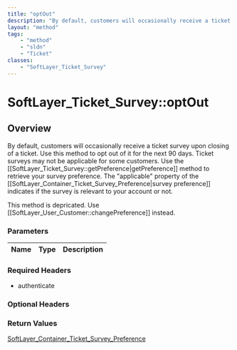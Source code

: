 ```yaml
---
title: "optOut"
description: "By default, customers will occasionally receive a ticket survey upon closing of a ticket. Use this method to opt out of... "
layout: "method"
tags:
    - "method"
    - "sldn"
    - "Ticket"
classes:
    - "SoftLayer_Ticket_Survey"
---
```

# SoftLayer_Ticket_Survey::optOut
## Overview 
By default, customers will occasionally receive a ticket survey upon closing of a ticket. Use this method to opt out of it for the next 90 days. Ticket surveys may not be applicable for some customers. Use the [[SoftLayer_Ticket_Survey::getPreference|getPreference]] method to retrieve your survey preference. The "applicable" property of the [[SoftLayer_Container_Ticket_Survey_Preference|survey preference]] indicates if the survey is relevant to your account or not. 

This method is depricated. Use [[SoftLayer_User_Customer::changePreference]] instead. 

### Parameters 
|Name | Type | Description |
| --- | --- | --- |


### Required Headers
* authenticate

### Optional Headers

### Return Values
<a href='/reference/datatypes/SoftLayer_Container_Ticket_Survey_Preference'>SoftLayer_Container_Ticket_Survey_Preference </a>

